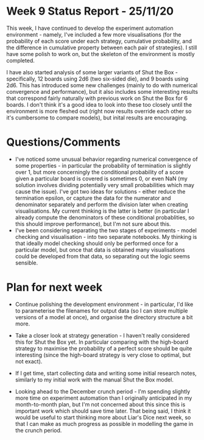 # Week 9 Status Report - 25/11/20

This week, I have continued to develop the experiment automation environment - namely, I've included a few more visualisations (for the probability of each score under each strategy, cumulative probability,
and the difference in cumulative property between each pair of strategies). I still have some polish to work on, but the skeleton of the environment is mostly completed.

I have also started analysis of some larger variants of Shut the Box - specifically, 12 boards using 2d6 (two six-sided die), and 9 boards using 2d6. This has introduced some new challenges (mainly to do with numerical convergence and performance), but it also includes some interesting results that correspond fairly naturally with previous work on Shut the Box for 6 boards. I don't think it's a good idea to look into these too closely until the environment is more fleshed out (right now results override each other so it's cumbersome to compare models), but inital results are encouraging.

# Questions/Comments

* I've noticed some unusual behavior regarding numerical convergence of some properties - in particular the probability of termination is slightly over 1, but more concerningly the conditional probability of a score given a particular board is covered is sometimes 0, or even NaN (my solution involves dividing potentially very small probabilities which may cause the issue). I've got two ideas for solutions - either reduce the termination epsilon, or capture the data for the numerator and denominator separately and perform the division later when creating visualisations. My current thinking is the latter is better (in particular I already compute the denominators of these conditional probablities, so this should improve performance), but I'm not sure about this.
* I've been considering separating the two stages of experiments - model checking and visualisation - into two separate notebooks. My thinking is that ideally model checking should only be performed once for a particular model, but once that data is obtained many visualisations could be developed from that data, so separating out the logic seems sensible.

# Plan for next week

* Continue polishing the development environment - in particular, I'd like to parameterise the filenames for output data (so I can store multiple versions of a model at once), and organise the directory structure a bit more.
* Take a closer look at strategy generation - I haven't really considered this for Shut the Box yet. In particular comparing with the high-board strategy to maximise the probability of a perfect score should be quite interesting (since the high-board strategy is very close to optimal, but not exact).
* If I get time, start collecting data and writing some initial research notes, similarly to my initial work with the manual Shut the Box model.

* Looking ahead to the December crunch period - I'm spending slightly more time on experiment automation than I originally anticipated in my month-to-month plan, but I'm not concerned about this since this is important work which should save time later. That being said, I think it would be useful to start thinking more about Liar's Dice next week, so that I can make as much progress as possible in modelling the game in the crunch period.



